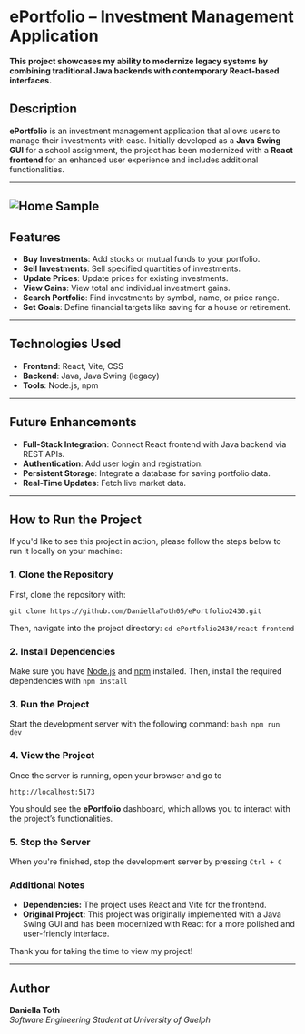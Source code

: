 # ePortfolio – Investment Management Application

**This project showcases my ability to modernize legacy systems by combining traditional Java backends with contemporary React-based interfaces.**

## Description

**ePortfolio** is an investment management application that allows users to manage their investments with ease. Initially developed as a **Java Swing GUI** for a school assignment, the project has been modernized with a **React frontend** for an enhanced user experience and includes additional functionalities.

---

![Home Sample](static/images/home-sample.png)
---

## Features

- **Buy Investments**: Add stocks or mutual funds to your portfolio.
- **Sell Investments**: Sell specified quantities of investments.
- **Update Prices**: Update prices for existing investments.
- **View Gains**: View total and individual investment gains.
- **Search Portfolio**: Find investments by symbol, name, or price range.
- **Set Goals**: Define financial targets like saving for a house or retirement.

---

## Technologies Used

- **Frontend**: React, Vite, CSS
- **Backend**: Java, Java Swing (legacy)
- **Tools**: Node.js, npm

---

## Future Enhancements

- **Full-Stack Integration**: Connect React frontend with Java backend via REST APIs.
- **Authentication**: Add user login and registration.
- **Persistent Storage**: Integrate a database for saving portfolio data.
- **Real-Time Updates**: Fetch live market data.

---

## How to Run the Project
If you'd like to see this project in action, please follow the steps below to run it locally on your machine:

### 1. **Clone the Repository**
First, clone the repository with: 

```git clone https://github.com/DaniellaToth05/ePortfolio2430.git```

Then, navigate into the project directory:
```cd ePortfolio2430/react-frontend```

### 2. **Install Dependencies**
Make sure you have [Node.js](https://nodejs.org/) and [npm](https://www.npmjs.com/) installed. Then, install the required dependencies with
```npm install```

### 3. **Run the Project**
Start the development server with the following command:
```bash npm run dev```

### 4. **View the Project**
Once the server is running, open your browser and go to

```http://localhost:5173```

You should see the **ePortfolio** dashboard, which allows you to interact with the project’s functionalities.

### 5. **Stop the Server**
When you're finished, stop the development server by pressing
```Ctrl + C```

### Additional Notes

- **Dependencies:** The project uses React and Vite for the frontend.
- **Original Project:** This project was originally implemented with a Java Swing GUI and has been modernized with React for a more polished and user-friendly interface.

Thank you for taking the time to view my project!

---

## Author

**Daniella Toth**  
*Software Engineering Student at University of Guelph*  

